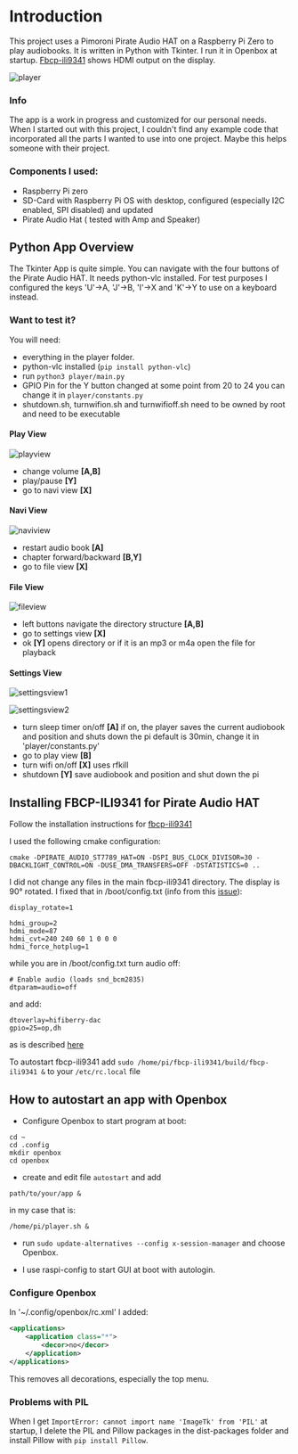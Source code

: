# Introduction
 
This project uses a Pimoroni Pirate Audio HAT on a Raspberry Pi Zero to play audiobooks. It is written in Python with Tkinter. I run it in Openbox at startup. [Fbcp-ili9341](https://github.com/juj/fbcp-ili9341) shows HDMI output on the display. 

![player](/photos/player.png "player")

### Info

The app is a work in progress and customized for our personal needs. When I started out with this project, I couldn't find any example code that incorporated all the parts I wanted to use into one project. Maybe this helps someone with their project.

### Components I used:

- Raspberry Pi zero
- SD-Card with Raspberry Pi OS with desktop, configured (especially I2C enabled, SPI disabled) and updated
- Pirate Audio Hat ( tested with Amp and Speaker)

## Python App Overview
The Tkinter App is quite simple. You can navigate with the four buttons of the Pirate Audio HAT. It needs python-vlc installed. For test purposes I configured the keys 'U'->A, 'J'->B, 'I'->X and 'K'->Y to use on a keyboard instead.

### Want to test it?
You will need:
- everything in the player folder.
- python-vlc installed (`pip install python-vlc`)
- run `python3 player/main.py`
- GPIO Pin for the Y button changed at some point from 20 to 24
you can change it in `player/constants.py`
- shutdown.sh, turnwifion.sh and turnwifioff.sh need to be owned by root and need to be executable

#### Play View
![playview](/photos/playview.png "playview")

- change volume **[A,B]**
- play/pause **[Y]**
- go to navi view **[X]**

#### Navi View
![naviview](/photos/naviview.png "naviview")

- restart audio book **[A]**
- chapter forward/backward **[B,Y]**
- go to file view **[X]**

#### File View
![fileview](/photos/fileview.png "fileview")

- left buttons navigate the directory structure **[A,B]**
- go to settings view **[X]**
- ok **[Y]** 
opens directory or if it is an mp3 or m4a open the file for playback

#### Settings View
![settingsview1](/photos/settingsview_turnsleepoff_turnwifioff.png "settingsview1")

![settingsview2](/photos/settingsview_turnsleepon_turnwifion_.png "settingsview2")

- turn sleep timer on/off **[A]**
if on, the player saves the current audiobook and position and shuts down the pi
default is 30min, change it in 'player/constants.py'
- go to play view **[B]**
- turn wifi on/off **[X]**
uses rfkill
- shutdown **[Y]**
save audiobook and position and shut down the pi


## Installing FBCP-ILI9341 for Pirate Audio HAT
Follow the installation instructions for [fbcp-ili9341](https://github.com/juj/fbcp-ili9341/blob/master/README.md#installation)

I used the following cmake configuration:
```
cmake -DPIRATE_AUDIO_ST7789_HAT=ON -DSPI_BUS_CLOCK_DIVISOR=30 -DBACKLIGHT_CONTROL=ON -DUSE_DMA_TRANSFERS=OFF -DSTATISTICS=0 ..
```

I did not change any files in the main fbcp-ili9341 directory. The display is 90° rotated. I fixed that in /boot/config.txt (info from this [issue](https://github.com/juj/fbcp-ili9341/pull/203)):
```
display_rotate=1

hdmi_group=2
hdmi_mode=87
hdmi_cvt=240 240 60 1 0 0 0
hdmi_force_hotplug=1
```

while you are in /boot/config.txt turn audio off:
```
# Enable audio (loads snd_bcm2835)
dtparam=audio=off
```

and add:

```
dtoverlay=hifiberry-dac
gpio=25=op,dh
```

as is described [here](https://github.com/pimoroni/pirate-audio)

To autostart fbcp-ili9341 add `sudo /home/pi/fbcp-ili9341/build/fbcp-ili9341 &` to your `/etc/rc.local` file


## How to autostart an app with Openbox

- Configure Openbox to start program at boot:
```  
cd ~
cd .config
mkdir openbox
cd openbox
```

- create and edit file `autostart` and add
```
path/to/your/app &
```

in my case that is:
```
/home/pi/player.sh &
```

- run `sudo update-alternatives --config x-session-manager` and choose Openbox.

- I use raspi-config to start GUI at boot with autologin.


### Configure Openbox
In '~/.config/openbox/rc.xml' I added:

```xml
<applications>
    <application class="*">
        <decor>no</decor>
    </application>
</applications>
```

This removes all decorations, especially the top menu.

### Problems with PIL
When I get
`ImportError: cannot import name 'ImageTk' from 'PIL'`
at startup, I delete the PIL and Pillow packages in the dist-packages folder and install Pillow with `pip install Pillow`.
